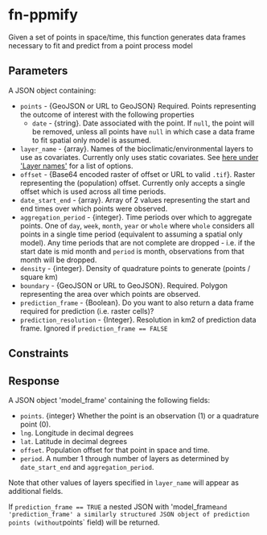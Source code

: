 # fn-ppmify

Given a set of points in space/time, this function generates data frames necessary to fit and predict from a point process model 

## Parameters

A JSON object containing:
- `points` - {GeoJSON or URL to GeoJSON} Required. Points representing the outcome of interest with the following properties
  - `date` - {string}. Date associated with the point. If `null`, the point will be removed, unless all points have `null` in which case a data frame to fit spatial only model is assumed. 
- `layer_name` - {array}. Names of the bioclimatic/environmental layers to use as covariates. Currently only uses static covariates. See [here under 'Layer names'](https://github.com/disarm-platform/fn-covariate-extractor/blob/master/SPECS.md) for a list of options. 
- `offset` - {Base64 encoded raster of offset or URL to valid `.tif`}. Raster representing the (population) offset. Currently only accepts a single offset which is used across all time periods.
- `date_start_end` - {array}. Array of 2 values representing the start and end times over which points were observed. 
- `aggregation_period` - {integer}. Time periods over which to aggregate points. One of `day`, `week`, `month`, `year` or `whole` where `whole` considers all points in a single time period (equivalent to assuming a spatial only model). Any time periods that are not complete are dropped - i.e. if the start date is mid month and `period` is month, observations from that month will be dropped.
- `density` - {integer}. Density of quadrature points to generate (points / square km)
- `boundary` - {GeoJSON or URL to GeoJSON}. Required. Polygon representing the area over which points are observed.
- `prediction_frame` - {Boolean}. Do you want to also return a data frame required for prediction (i.e. raster cells)?
- `prediction_resolution` - {Integer}. Resolution in km2 of prediction data frame. Ignored if `prediction_frame == FALSE`
 

## Constraints



## Response

A JSON object 'model_frame' containing the following fields:
- `points`. {integer} Whether the point is an observation (1) or a quadrature point (0). 
- `lng`. Longitude in decimal degrees
- `lat`. Latitude in decimal degrees
- `offset`. Population offset for that point in space and time. 
- `period`. A number 1 through number of layers as determined by `date_start_end` and `aggregation_period`.

Note that other values of layers specified in `layer_name` will appear as additional fields.

If `prediction_frame == TRUE` a nested JSON with 'model_frame` and 'prediction_frame' a similarly structured JSON object of prediction points (without `points` field) will be returned.  